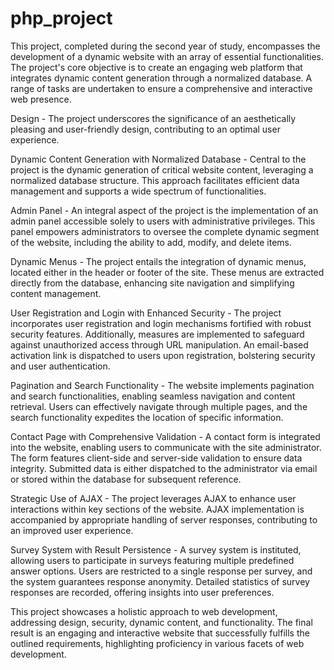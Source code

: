 # php_project
This project, completed during the second year of study, encompasses the development of a dynamic website with an array of essential functionalities. The project's core objective is to create an engaging web platform that integrates dynamic content generation through a normalized database. A range of tasks are undertaken to ensure a comprehensive and interactive web presence.

Design -
The project underscores the significance of an aesthetically pleasing and user-friendly design, contributing to an optimal user experience.

Dynamic Content Generation with Normalized Database -
Central to the project is the dynamic generation of critical website content, leveraging a normalized database structure. This approach facilitates efficient data management and supports a wide spectrum of functionalities.

Admin Panel -
An integral aspect of the project is the implementation of an admin panel accessible solely to users with administrative privileges. This panel empowers administrators to oversee the complete dynamic segment of the website, including the ability to add, modify, and delete items.

Dynamic Menus -
The project entails the integration of dynamic menus, located either in the header or footer of the site. These menus are extracted directly from the database, enhancing site navigation and simplifying content management.

User Registration and Login with Enhanced Security -
The project incorporates user registration and login mechanisms fortified with robust security features. Additionally, measures are implemented to safeguard against unauthorized access through URL manipulation. An email-based activation link is dispatched to users upon registration, bolstering security and user authentication.

Pagination and Search Functionality -
The website implements pagination and search functionalities, enabling seamless navigation and content retrieval. Users can effectively navigate through multiple pages, and the search functionality expedites the location of specific information.

Contact Page with Comprehensive Validation -
A contact form is integrated into the website, enabling users to communicate with the site administrator. The form features client-side and server-side validation to ensure data integrity. Submitted data is either dispatched to the administrator via email or stored within the database for subsequent reference.

Strategic Use of AJAX -
The project leverages AJAX to enhance user interactions within key sections of the website. AJAX implementation is accompanied by appropriate handling of server responses, contributing to an improved user experience.

Survey System with Result Persistence -
A survey system is instituted, allowing users to participate in surveys featuring multiple predefined answer options. Users are restricted to a single response per survey, and the system guarantees response anonymity. Detailed statistics of survey responses are recorded, offering insights into user preferences.

This project showcases a holistic approach to web development, addressing design, security, dynamic content, and functionality. The final result is an engaging and interactive website that successfully fulfills the outlined requirements, highlighting proficiency in various facets of web development.
